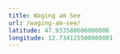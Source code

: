 ```yaml
---
title: Waging am See
url: /waging-am-see/
latitude: 47.933580600000006
longitude: 12.734125500000001
---
```

